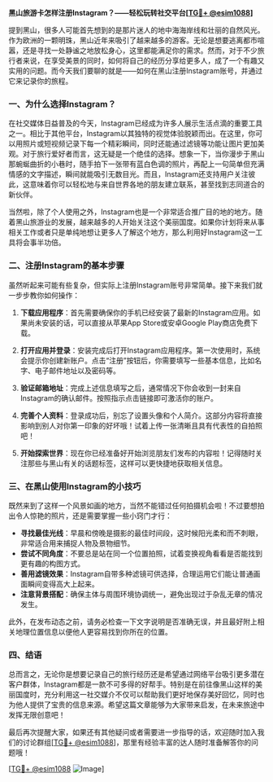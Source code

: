 **黑山旅游卡怎样注册Instagram？——轻松玩转社交平台[[TG💪+ @esim1088](https://t.me/s/esim1088)]**

提到黑山，很多人可能首先想到的是那片迷人的地中海海岸线和壮丽的自然风光。作为欧洲的一颗明珠，黑山近年来吸引了越来越多的游客。无论是想要逃离都市喧嚣，还是寻找一处静谧之地放松身心，这里都能满足你的需求。然而，对于不少旅行者来说，在享受美景的同时，如何将自己的经历分享给更多人，成了一个有趣又实用的问题。而今天我们要聊的就是——如何在黑山注册Instagram账号，并通过它来记录你的旅程。

### 一、为什么选择Instagram？

在社交媒体日益普及的今天，Instagram已经成为许多人展示生活点滴的重要工具之一。相比于其他平台，Instagram以其独特的视觉体验脱颖而出。在这里，你可以用照片或短视频记录下每一个精彩瞬间，同时还能通过滤镜等功能让图片更加美观。对于旅行爱好者而言，这无疑是一个绝佳的选择。想象一下，当你漫步于黑山那蜿蜒曲折的小巷时，随手拍下一张带有蓝白色调的照片，再配上一句简单但充满情感的文字描述，瞬间就能吸引无数目光。而且，Instagram还支持用户关注彼此，这意味着你可以轻松地与来自世界各地的朋友建立联系，甚至找到志同道合的新伙伴。

当然啦，除了个人使用之外，Instagram也是一个非常适合推广目的地的地方。随着黑山旅游业的发展，越来越多的人开始关注这个美丽国度。如果你计划将来从事相关工作或者只是单纯地想让更多人了解这个地方，那么利用好Instagram这一工具将会事半功倍。

### 二、注册Instagram的基本步骤

虽然听起来可能有些复杂，但实际上注册Instagram账号非常简单。接下来我们就一步步教你如何操作：

1. **下载应用程序**：首先需要确保你的手机已经安装了最新的Instagram应用。如果尚未安装的话，可以直接从苹果App Store或安卓Google Play商店免费下载。

2. **打开应用并登录**：安装完成后打开Instagram应用程序。第一次使用时，系统会提示你创建新账户。点击“注册”按钮后，你需要填写一些基本信息，比如名字、电子邮件地址以及密码等。

3. **验证邮箱地址**：完成上述信息填写之后，通常情况下你会收到一封来自Instagram的确认邮件。按照指示点击链接即可激活你的账户。

4. **完善个人资料**：登录成功后，别忘了设置头像和个人简介。这部分内容将直接影响到别人对你第一印象的好坏哦！试着上传一张清晰且具有代表性的自拍照吧！

5. **开始探索世界**：现在你已经准备好开始浏览朋友们发布的内容啦！记得随时关注那些与黑山有关的话题标签，这样可以更快捷地获取相关信息。

### 三、在黑山使用Instagram的小技巧

既然来到了这样一个风景如画的地方，当然不能错过任何拍摄机会啦！不过要想拍出令人惊艳的照片，还是需要掌握一些小窍门才行：

- **寻找最佳光线**：早晨和傍晚是摄影的最佳时间段，这时候阳光柔和而不刺眼，非常适合用来捕捉人物及景物细节。
- **尝试不同角度**：不要总是站在同一个位置拍照，试着变换视角看看是否能找到更有趣的构图方式。
- **善用滤镜效果**：Instagram自带多种滤镜可供选择，合理运用它们能让普通画面瞬间变得高大上起来。
- **注意背景搭配**：确保主体与周围环境协调统一，避免出现过于杂乱无章的情况发生。

此外，在发布动态之前，请务必检查一下文字说明是否准确无误，并且最好附上相关地理位置信息以便他人更容易找到你所在的位置。

### 四、结语

总而言之，无论你是想要记录自己的旅行经历还是希望通过网络平台吸引更多潜在客户群体，Instagram都是一款不可多得的好帮手。特别是在前往像黑山这样的美丽国度时，充分利用这一社交媒介不仅可以帮助我们更好地保存美好回忆，同时也为他人提供了宝贵的信息来源。希望这篇文章能够为大家带来启发，在未来旅途中发挥无限创意吧！

最后再次提醒大家，如果还有其他疑问或者需要进一步指导的话，欢迎随时加入我们的讨论群组[[TG💪+ @esim1088](https://t.me/s/esim1088)]，那里有经验丰富的达人随时准备解答你的问题哦！

[[TG💪+ @esim1088](https://t.me/s/esim1088) ![Image](https://i.postimg.cc/4NQfJmqS/Snipaste-2025-05-13-00-14-12.png)]